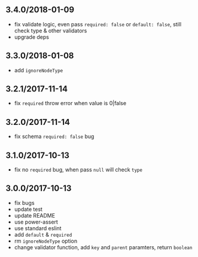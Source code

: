 ## 3.4.0/2018-01-09

- fix validate logic, even pass `required: false` or `default: false`, still check type & other validators
- upgrade deps

## 3.3.0/2018-01-08

- add `ignoreNodeType`

## 3.2.1/2017-11-14

- fix `required` throw error when value is 0|false

## 3.2.0/2017-11-14

- fix schema `required: false` bug

## 3.1.0/2017-10-13

- fix no `required` bug, when pass `null` will check `type`

## 3.0.0/2017-10-13

- fix bugs
- update test
- update README
- use power-assert
- use standard eslint
- add `default` & `required`
- rm `ignoreNodeType` option
- change validator function, add `key` and `parent` paramters, return `boolean`
